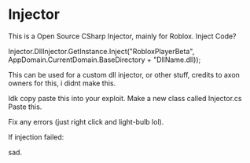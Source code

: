 # Injector

This is a Open Source CSharp Injector, mainly for Roblox.
Inject Code?

Injector.DllInjector.GetInstance.Inject("RobloxPlayerBeta", AppDomain.CurrentDomain.BaseDirectory + "DllName.dll));

This can be used for a custom dll injector, or other stuff, credits to axon owners for this, i didnt make this.

Idk copy paste this into your exploit.
Make a new class called Injector.cs
Paste this.

Fix any errors (just right click and light-bulb lol).

If injection failed:

sad.
